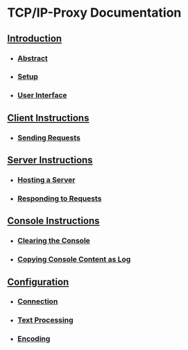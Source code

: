 # TCP/IP-Proxy Documentation

## [Introduction](/docs/chapters/introduction.md)

- ### [Abstract](/docs/chapters/introduction.md#abstract)
- ### [Setup](/docs/chapters/introduction.md#setup)
- ### [User Interface](/docs/chapters/introduction.md#user-interface)

## [Client Instructions](/docs/chapters/instructions-client.md)
- ### [Sending Requests](/docs/chapters/instructions-client.md#sending-requests)

## [Server Instructions](/docs/chapters/instructions-server.md)
- ### [Hosting a Server](/docs/chapters/instructions-server.md#hosting-a-server)
- ### [Responding to Requests](/docs/chapters/instructions-server.md#responding-to-requests)

## [Console Instructions](/docs/chapters/instructions-console.md)
- ### [Clearing the Console](/docs/chapters/instructions-console.md#clearing-the-console)
- ### [Copying Console Content as Log](/docs/chapters/instructions-console.md#copying-console-content-as-log)

## [Configuration](/docs/chapters/configuration.md)
- ### [Connection](/docs/chapters/configuration.md#connection)
- ### [Text Processing](/docs/chapters/configuration.md#text-processing)
- ### [Encoding](/docs/chapters/configuration.md#encoding)
